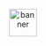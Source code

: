 <p align="center">
  <img src="https://i.postimg.cc/59rD17SC/hqdefault.avif" alt="banner" height="50" width="50" />
</p>
